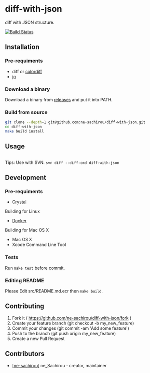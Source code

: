 diff-with-json
==
diff with JSON structure.

[![Build Status](https://travis-ci.org/ne-sachirou/diff-with-json.svg?branch=master)](https://travis-ci.org/ne-sachirou/diff-with-json)

Installation
--
### Pre-requiments
- diff or [colordiff](http://www.colordiff.org/)
- [jq](https://stedolan.github.io/jq/)

### Download a binary
Download a binary from [releases](https://github.com/ne-sachirou/diff-with-json/releases) and put it into PATH.

### Build from source
```sh
git clone --depth=1 git@github.com:ne-sachirou/diff-with-json.git
cd diff-with-json
make build install
```

Usage
--
```
```

Tips: Use with SVN. `svn diff --diff-cmd diff-with-json`

Development
--
### Pre-requiments
- [Crystal](https://crystal-lang.org/)

Building for Linux

- [Docker](https://www.docker.com/)

Building for Mac OS X

- Mac OS X
- Xcode Command Line Tool

### Tests
Run `make test` before commit.

### Editing README
Please Edit src/README.md.ecr then `make build`.

Contributing
--
1. Fork it ( https://github.com/ne-sachirou/diff-with-json/fork )
2. Create your feature branch (git checkout -b my_new_feature)
3. Commit your changes (git commit -am 'Add some feature')
4. Push to the branch (git push origin my_new_feature)
5. Create a new Pull Request

Contributors
--
- [[ne-sachirou]](https://github.com/ne-sachirou) ne_Sachirou - creator, maintainer
